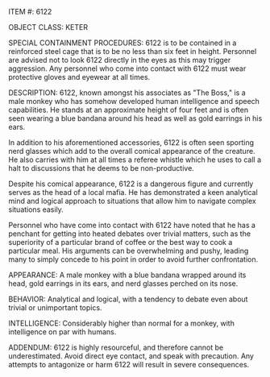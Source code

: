 ITEM #: 6122

OBJECT CLASS: KETER

SPECIAL CONTAINMENT PROCEDURES: 6122 is to be contained in a reinforced steel cage that is to be no less than six feet in height. Personnel are advised not to look 6122 directly in the eyes as this may trigger aggression. Any personnel who come into contact with 6122 must wear protective gloves and eyewear at all times.

DESCRIPTION: 6122, known amongst his associates as "The Boss," is a male monkey who has somehow developed human intelligence and speech capabilities. He stands at an approximate height of four feet and is often seen wearing a blue bandana around his head as well as gold earrings in his ears.

In addition to his aforementioned accessories, 6122 is often seen sporting nerd glasses which add to the overall comical appearance of the creature. He also carries with him at all times a referee whistle which he uses to call a halt to discussions that he deems to be non-productive.

Despite his comical appearance, 6122 is a dangerous figure and currently serves as the head of a local mafia. He has demonstrated a keen analytical mind and logical approach to situations that allow him to navigate complex situations easily.

Personnel who have come into contact with 6122 have noted that he has a penchant for getting into heated debates over trivial matters, such as the superiority of a particular brand of coffee or the best way to cook a particular meal. His arguments can be overwhelming and pushy, leading many to simply concede to his point in order to avoid further confrontation. 

APPEARANCE: A male monkey with a blue bandana wrapped around its head, gold earrings in its ears, and nerd glasses perched on its nose. 

BEHAVIOR: Analytical and logical, with a tendency to debate even about trivial or unimportant topics.

INTELLIGENCE: Considerably higher than normal for a monkey, with intelligence on par with humans. 

ADDENDUM: 6122 is highly resourceful, and therefore cannot be underestimated. Avoid direct eye contact, and speak with precaution. Any attempts to antagonize or harm 6122 will result in severe consequences.